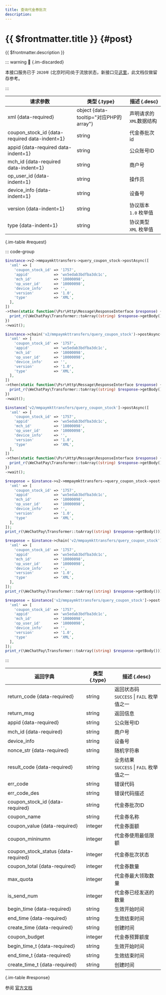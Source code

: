 ```yaml
---
title: 查询代金券批次
description: 
---
```


# {{ $frontmatter.title }} {#post}

{{ $frontmatter.description }}

::: warning :jack_o_lantern: {.im-discarded}

本接口服务已于 `2020年` (北京时间)处于流放状态，新接口见[这里](/openapi/v3/marketing/favor/stocks/{stock_id})，此文档仅做留存参考。

:::

| 请求参数 | 类型 {.type} | 描述 {.desc}
| --- | --- | ---
| xml {data-required} | object {data-tooltip="对应PHP的array"} | 声明请求的`XML`数据结构
| coupon_stock_id {data-required data-indent=1} | string | 代金券批次id
| appid {data-required data-indent=1} | string | 公众账号ID
| mch_id {data-required data-indent=1} | string | 商户号
| op_user_id {data-indent=1} | string | 操作员
| device_info {data-indent=1} | string | 设备号
| version {data-indent=1} | string | 协议版本<br/>`1.0` 枚举值
| type {data-indent=1} | string | 协议类型<br/>`XML` 枚举值

{.im-table #request}

::: code-group

```php [异步纯链式]
$instance->v2->mmpaymkttransfers->query_coupon_stock->postAsync([
  'xml' => [
    'coupon_stock_id' => '1757',
    'appid'           => 'wx5edab3bdfba3dc1c',
    'mch_id'          => '10000098',
    'op_user_id'      => '10000098',
    'device_info'     => '',
    'version'         => '1.0',
    'type'            => 'XML',
  ],
])
->then(static function(\Psr\Http\Message\ResponseInterface $response) {
  print_r(\WeChatPay\Transformer::toArray((string) $response->getBody()));
})
->wait();
```

```php [异步声明式]
$instance->chain('v2/mmpaymkttransfers/query_coupon_stock')->postAsync([
  'xml' => [
    'coupon_stock_id' => '1757',
    'appid'           => 'wx5edab3bdfba3dc1c',
    'mch_id'          => '10000098',
    'op_user_id'      => '10000098',
    'device_info'     => '',
    'version'         => '1.0',
    'type'            => 'XML',
  ],
])
->then(static function(\Psr\Http\Message\ResponseInterface $response) {
  print_r(\WeChatPay\Transformer::toArray((string) $response->getBody()));
})
->wait();
```

```php [异步属性式]
$instance['v2/mmpaymkttransfers/query_coupon_stock']->postAsync([
  'xml' => [
    'coupon_stock_id' => '1757',
    'appid'           => 'wx5edab3bdfba3dc1c',
    'mch_id'          => '10000098',
    'op_user_id'      => '10000098',
    'device_info'     => '',
    'version'         => '1.0',
    'type'            => 'XML',
  ],
])
->then(static function(\Psr\Http\Message\ResponseInterface $response) {
  print_r(\WeChatPay\Transformer::toArray((string) $response->getBody()));
})
->wait();
```

```php [同步纯链式]
$response = $instance->v2->mmpaymkttransfers->query_coupon_stock->post([
  'xml' => [
    'coupon_stock_id' => '1757',
    'appid'           => 'wx5edab3bdfba3dc1c',
    'mch_id'          => '10000098',
    'op_user_id'      => '10000098',
    'device_info'     => '',
    'version'         => '1.0',
    'type'            => 'XML',
  ],
]);
print_r(\WeChatPay\Transformer::toArray((string) $response->getBody()));
```

```php [同步声明式]
$response = $instance->chain('v2/mmpaymkttransfers/query_coupon_stock')->post([
  'xml' => [
    'coupon_stock_id' => '1757',
    'appid'           => 'wx5edab3bdfba3dc1c',
    'mch_id'          => '10000098',
    'op_user_id'      => '10000098',
    'device_info'     => '',
    'version'         => '1.0',
    'type'            => 'XML',
  ],
]);
print_r(\WeChatPay\Transformer::toArray((string) $response->getBody()));
```

```php [同步属性式]
$response = $instance['v2/mmpaymkttransfers/query_coupon_stock']->post([
  'xml' => [
    'coupon_stock_id' => '1757',
    'appid'           => 'wx5edab3bdfba3dc1c',
    'mch_id'          => '10000098',
    'op_user_id'      => '10000098',
    'device_info'     => '',
    'version'         => '1.0',
    'type'            => 'XML',
  ],
]);
print_r(\WeChatPay\Transformer::toArray((string) $response->getBody()));
```

:::

| 返回字典 | 类型 {.type} | 描述 {.desc}
| --- | --- | ---
| return_code {data-required} | string | 返回状态码<br/>`SUCCESS` \| `FAIL` 枚举值之一
| return_msg | string | 返回信息
| appid {data-required} | string | 公众账号ID
| mch_id {data-required} | string | 商户号
| device_info | string | 设备号
| nonce_str {data-required} | string | 随机字符串
| result_code {data-required} | string | 业务结果<br/>`SUCCESS` \| `FAIL` 枚举值之一
| err_code | string | 错误代码
| err_code_des | string | 错误代码描述
| coupon_stock_id {data-required} | string | 代金券批次ID
| coupon_name | string | 代金券名称
| coupon_value {data-required} | integer | 代金券面额
| coupon_mininumn | integer | 代金券使用最低限额
| coupon_stock_status {data-required} | integer | 代金券批次状态
| coupon_total {data-required} | integer | 代金券数量
| max_quota | integer | 代金券最大领取数量
| is_send_num | integer | 代金券已经发送的数量
| begin_time {data-required} | string | 生效开始时间
| end_time {data-required} | string | 生效结束时间
| create_time {data-required} | string | 创建时间
| coupon_budget | integer | 代金券预算额度
| begin_time_t {data-required} | string | 生效开始时间
| end_time_t {data-required} | string | 生效结束时间
| create_time_t {data-required} | string | 创建时间

{.im-table #response}

参阅 [官方文档](https://pay.weixin.qq.com/wiki/doc/api/tools/sp_coupon.php?chapter=12_4&index=5)
